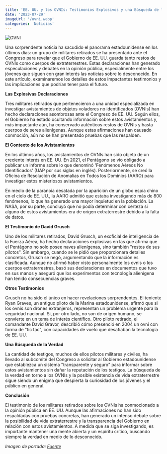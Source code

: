 ```yaml
---
title: 'EE. UU. y los OVNIs: Testimonios Explosivos y una Búsqueda de la Verdad'
date: '2023-07-29'
imageUrl: '/ovni.webp'
categories: 'Noticias'
---
```


![OVNI](/ovni.webp)


Una sorprendente noticia ha sacudido el panorama estadounidense en los últimos días: un grupo de militares retirados se ha presentado ante el Congreso para revelar que el Gobierno de EE. UU. guarda tanto restos de OVNIs como cuerpos de extraterrestres. Estas declaraciones han generado especulaciones y debates en la opinión pública, especialmente entre los jóvenes que siguen con gran interés las noticias sobre lo desconocido. En este artículo, examinaremos los detalles de estos impactantes testimonios y las implicaciones que podrían tener para el futuro.

**Las Explosivas Declaraciones**

Tres militares retirados que pertenecieron a una unidad especializada en investigar avistamientos de objetos voladores no identificados (OVNIs) han hecho declaraciones asombrosas ante el Congreso de EE. UU. Según ellos, el Gobierno ha estado ocultando información sobre estos avistamientos y, más impactante aún, ha conservado auténticos restos de OVNIs y hasta cuerpos de seres alienígenas. Aunque estas afirmaciones han causado conmoción, aún no se han presentado pruebas que las respalden.

**El Contexto de los Avistamientos**

En los últimos años, los avistamientos de OVNIs han sido objeto de un creciente interés en EE. UU. En 2021, el Pentágono se vio obligado a publicar un informe sobre lo que denominó 'Fenómenos Aéreos No Identificados' (UAP por sus siglas en inglés). Posteriormente, se creó la Oficina de Resolución de Anomalías en Todos los Dominios (AARO) para investigar estos misteriosos avistamientos.

En medio de la paranoia desatada por la aparición de un globo espía chino en el cielo de EE. UU., la AARO admitió que estaba investigando más de 800 fenómenos, lo que ha generado una mayor inquietud en la población. La NASA, por su parte, concluyó que no podía determinar con certeza si alguno de estos avistamientos era de origen extraterrestre debido a la falta de datos.

**El Testimonio de David Grusch**

Uno de los militares retirados, David Grusch, un exoficial de inteligencia de la Fuerza Aérea, ha hecho declaraciones explosivas en las que afirma que el Pentágono no solo posee naves alienígenas, sino también "restos de sus pilotos". Sin embargo, cuando se le pidió que proporcionara detalles concretos, Grusch se negó, argumentando que la información es clasificada. Aunque no afirmó haber visto personalmente los ovnis o los cuerpos extraterrestres, basó sus declaraciones en documentos que tuvo en sus manos y aseguró que los experimentos con tecnología alienígena han tenido consecuencias graves.

**Otros Testimonios**

Grusch no ha sido el único en hacer revelaciones sorprendentes. El teniente Ryan Graves, un antiguo piloto de la Marina estadounidense, afirmó que si los ovnis son drones extranjeros, representan un problema urgente para la seguridad nacional. Si, por otro lado, no son de origen humano, se convierte en un tema de interés científico. Otro piloto retirado, el comandante David Gravor, describió cómo presenció en 2004 un ovni con forma de "tic tac", con capacidades de vuelo que desafiaban la tecnología de EE. UU.

**Una Búsqueda de la Verdad**

La cantidad de testigos, muchos de ellos pilotos militares y civiles, ha llevado al subcomité del Congreso a solicitar al Gobierno estadounidense que establezca un sistema "transparente y seguro" para informar sobre estos avistamientos sin dañar la reputación de los testigos. La búsqueda de la verdad en torno a los OVNIs y la posible existencia de vida extraterrestre sigue siendo un enigma que despierta la curiosidad de los jóvenes y el público en general.

**Conclusión**

El testimonio de los militares retirados sobre los OVNIs ha conmocionado a la opinión pública en EE. UU. Aunque las afirmaciones no han sido respaldadas con pruebas concretas, han generado un intenso debate sobre la posibilidad de vida extraterrestre y la transparencia del Gobierno en relación con estos avistamientos. A medida que se siga investigando, es importante mantener una mente abierta y un espíritu crítico, buscando siempre la verdad en medio de lo desconocido.

*Imagen de portada: [Fuente](https://www.eldiario.es/)*
